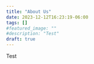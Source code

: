 ```yaml
---
title: "About Us"
date: 2023-12-12T16:23:19-06:00
tags: []
#featured_image: ""
#description: "Test"
draft: true
---
```

Test
